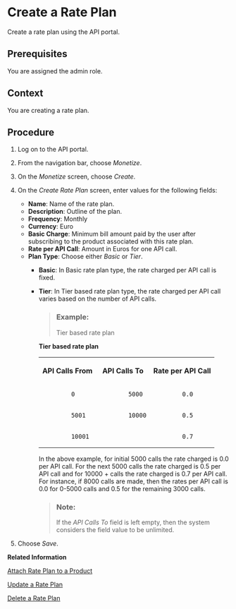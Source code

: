 <!-- loiocfe6a30600f148a39a7920dbc7fa1ab2 -->

# Create a Rate Plan

Create a rate plan using the API portal.



<a name="loiocfe6a30600f148a39a7920dbc7fa1ab2__prereq_iqk_hsp_bz"/>

## Prerequisites

You are assigned the admin role.



## Context

You are creating a rate plan.



## Procedure

1.  Log on to the API portal.

2.  From the navigation bar, choose *Monetize*.

3.  On the *Monetize* screen, choose *Create*.

4.  On the *Create Rate Plan* screen, enter values for the following fields:

    -   **Name**: Name of the rate plan.
    -   **Description**: Outline of the plan.
    -   **Frequency**: Monthly
    -   **Currency**: Euro
    -   **Basic Charge**: Minimum bill amount paid by the user after subscribing to the product associated with this rate plan.
    -   **Rate per API Call**: Amount in Euros for one API call.
    -   **Plan Type**: Choose either *Basic* or *Tier*.
        -   **Basic**: In Basic rate plan type, the rate charged per API call is fixed.
        -   **Tier**: In Tier based rate plan type, the rate charged per API call varies based on the number of API calls.

            > ### Example:  
            > Tier based rate plan

            **Tier based rate plan**


            <table>
            <tr>
            <th valign="top">

            API Calls From


            
            </th>
            <th valign="top">

            API Calls To


            
            </th>
            <th valign="top">

            Rate per API Call


            
            </th>
            </tr>
            <tr>
            <td valign="top">
            
                        0


            
            </td>
            <td valign="top">
            
                        5000


            
            </td>
            <td valign="top">
            
                        0.0


            
            </td>
            </tr>
            <tr>
            <td valign="top">
            
                        5001


            
            </td>
            <td valign="top">
            
                        10000


            
            </td>
            <td valign="top">
            
                        0.5


            
            </td>
            </tr>
            <tr>
            <td valign="top">
            
                        10001


            
            </td>
            <td valign="top">
            
            
            
            </td>
            <td valign="top">
            
                        0.7


            
            </td>
            </tr>
            </table>
            
            In the above example, for initial 5000 calls the rate charged is 0.0 per API call. For the next 5000 calls the rate charged is 0.5 per API call and for 10000 + calls the rate charged is 0.7 per API call. For instance, if 8000 calls are made, then the rates per API call is 0.0 for 0-5000 calls and 0.5 for the remaining 3000 calls.

            > ### Note:  
            > If the *API Calls To* field is left empty, then the system considers the field value to be unlimited.



5.  Choose *Save*.


**Related Information**  


[Attach Rate Plan to a Product](attach-rate-plan-to-a-product-cc5c942.md "Attach a rate plan to a product using the API portal.")

[Update a Rate Plan](update-a-rate-plan-b8c1e6b.md "Update a rate plan using the API portal.")

[Delete a Rate Plan](delete-a-rate-plan-d4181ad.md "Delete a rate plan using the API portal.")

